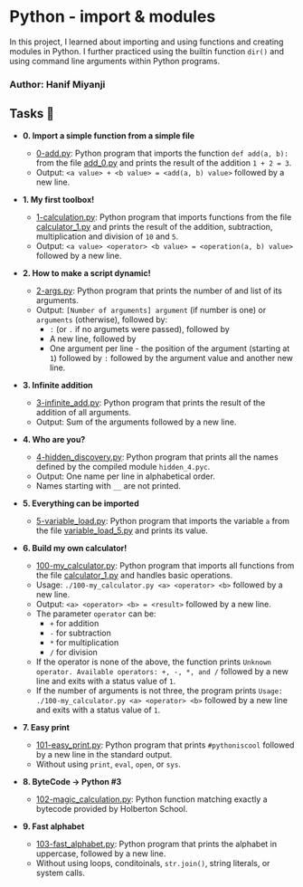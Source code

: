 # Python - import & modules

In this project, I learned about importing and using functions and creating modules in Python. I further practiced using the builtin function `dir()` and using command line arguments within Python programs.

### Author: Hanif Miyanji

## Tasks :page_with_curl:

- **0. Import a simple function from a simple file**

  - [0-add.py](./0-add.py): Python program that imports the function `def add(a, b):` from the file [add_0.py](./add_0.py) and prints the result of the addition `1 + 2 = 3`.
  - Output: `<a value> + <b value> = <add(a, b) value>` followed by a new line.

- **1. My first toolbox!**

  - [1-calculation.py](./1-calculation.py): Python program that imports functions from the file [calculator_1.py](./1-calculator.py) and prints the result of the addition, subtraction, multiplication and division of `10` and `5`.
  - Output: `<a value> <operator> <b value> = <operation(a, b) value>` followed by a new line.

- **2. How to make a script dynamic!**

  - [2-args.py](./2-args.py): Python program that prints the number of and list of its arguments.
  - Output: `[Number of arguments] argument` (if number is one) or `arguments` (otherwise), followed by:
    - `:` (or `.` if no argumets were passed), followed by
    - A new line, followed by
    - One argument per line - the position of the argument (starting at `1`) followed by `:` followed by the argument value and another new line.

- **3. Infinite addition**

  - [3-infinite_add.py](./3-infinite_add.py): Python program that prints the result of the addition of all arguments.
  - Output: Sum of the arguments followed by a new line.

- **4. Who are you?**

  - [4-hidden_discovery.py](./4-hidden_discovery.py): Python program that prints all the names defined by the compiled module `hidden_4.pyc`.
  - Output: One name per line in alphabetical order.
  - Names starting with `__` are not printed.

- **5. Everything can be imported**

  - [5-variable_load.py](./5-variable_load.py): Python program that imports the variable `a` from the file [variable_load_5.py](./variable_load_5.py) and prints its value.

- **6. Build my own calculator!**

  - [100-my_calculator.py](./100-my_calculator.py): Python program that imports all functions from the file [calculator_1.py](./calculator_1.py) and handles basic operations.
  - Usage: `./100-my_calculator.py <a> <operator> <b>` followed by a new line.
  - Output: `<a> <operator> <b> = <result>` followed by a new line.
  - The parameter `operator` can be:
    - `+` for addition
    - `-` for subtraction
    - `*` for multiplication
    - `/` for division
  - If the operator is none of the above, the function prints `Unknown operator. Available operators: +, -, *, and /` followed by a new line and exits with a status value of `1`.
  - If the number of arguments is not three, the program prints `Usage: ./100-my_calculator.py <a> <operator> <b>` followed by a new line and exits with a status value of `1`.

- **7. Easy print**

  - [101-easy_print.py](./101-easy_print.py): Python program that prints `#pythoniscool` followed by a new line in the standard output.
  - Without using `print`, `eval`, `open`, or `sys`.

- **8. ByteCode -> Python #3**

  - [102-magic_calculation.py](./102-magic_calculation.py): Python function matching exactly a bytecode provided by Holberton School.

- **9. Fast alphabet**
  - [103-fast_alphabet.py](./103-fast_alphabet.py): Python program that prints the alphabet in uppercase, followed by a new line.
  - Without using loops, conditoinals, `str.join()`, string literals, or system calls.
